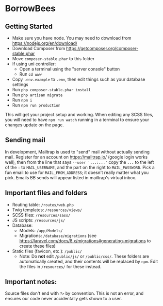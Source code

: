 # BorrowBees

## Getting Started

 - Make sure you have node. You may need to download from https://nodejs.org/en/download/
 - Download Composer from https://getcomposer.org/composer-stable.phar
 - Move `composer-stable.phar` to this folder
 - If using uni controller:
    - Open a terminal using the "server console" button
    - Run `cd www`
 - Copy `.env.example` to `.env`, then edit things such as your database settings
 - Run `php composer-stable.phar install`
 - Run `php artisan migrate`
 - Run `npm i`
 - Run `npm run production`

This will get your project setup and working. When editing any SCSS files, you
will need to have `npm run watch` running in a terminal to ensure your changes
update on the page.

## Sending mail

In development, Mailtrap is used to "send" mail without actually sending mail.
Register for an account on https://mailtrap.io/ (google login works well), then
from the line that says `--user '...:...'` copy the `...` to the left of the `:`
to `MAIL_USERNAME`, and the part on the right to `MAIL_PASSWORD`. Pick a fun
email to use for `MAIL_FROM_ADDRESS`; it doesn't really matter what you pick.
Emails BB sends will appear listed in mailtrap's virtual inbox.

## Important files and folders

 - Routing table: `/routes/web.php`
 - Twig templates: `/resources/views/`
 - SCSS files: `/resources/sass/`
 - JS scripts: `/resources/js/`
 - Database:
    - Models: `/app/Models/`
    - Migrations: `/database/migrations` (see https://laravel.com/docs/8.x/migrations#generating-migrations to create these files)
 - Static files (favicon, etc.): `/public/`
    - Note: Do **not** edit `/public/js/` or `/public/css/`. These folders are
      automatically created, and their contents will be replaced by `npm`.
      Edit the files in `/resources/` for these instead.

## Important notes:

Source files don't end with `?>` by convention. This is not an error, and
ensures our code never accidentally gets shown to a user.
